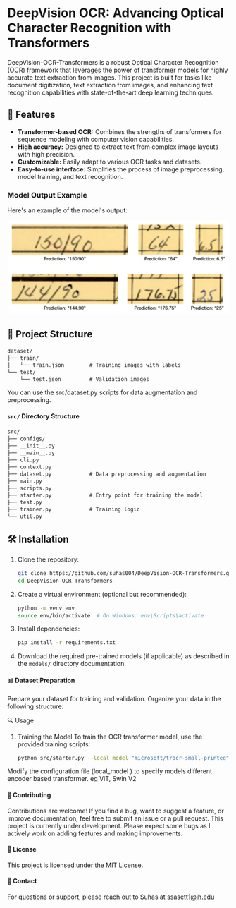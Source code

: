 # DeepVision OCR: Advancing Optical Character Recognition with Transformers

DeepVision-OCR-Transformers is a robust Optical Character Recognition (OCR) framework that leverages the power of transformer models for highly accurate text extraction from images. This project is built for tasks like document digitization, text extraction from images, and enhancing text recognition capabilities with state-of-the-art deep learning techniques.

## 🚀 Features

- **Transformer-based OCR:** Combines the strengths of transformers for sequence modeling with computer vision capabilities.
- **High accuracy:** Designed to extract text from complex image layouts with high precision.
- **Customizable:** Easily adapt to various OCR tasks and datasets.
- **Easy-to-use interface:** Simplifies the process of image preprocessing, model training, and text recognition.

### Model Output Example

Here's an example of the model's output:

![Example Predictions](.resources/example-predictions.png)

## 📂 Project Structure
```
dataset/
├── train/
│   └── train.json        # Training images with labels
└── test/
    └── test.json         # Validation images
```
    
You can use the src/dataset.py scripts for data augmentation and preprocessing.

#### `src/` Directory Structure

```
src/
├── configs/
├── __init__.py
├── __main__.py
├── cli.py
├── context.py
├── dataset.py            # Data preprocessing and augmentation
├── main.py
├── scripts.py
├── starter.py            # Entry point for training the model
├── test.py
├── trainer.py            # Training logic
└── util.py
```

## 🛠️ Installation

1. Clone the repository:

    ```bash
    git clone https://github.com/suhas004/DeepVision-OCR-Transformers.git
    cd DeepVision-OCR-Transformers
    ```

2. Create a virtual environment (optional but recommended):

    ```bash
    python -m venv env
    source env/bin/activate  # On Windows: env\Scripts\activate
    ```

3. Install dependencies:

    ```bash
    pip install -r requirements.txt
    ```

4. Download the required pre-trained models (if applicable) as described in the `models/` directory documentation.


#### 📊 Dataset Preparation
Prepare your dataset for training and validation. Organize your data in the following structure:


🔍 Usage
1. Training the Model
To train the OCR transformer model, use the provided training scripts:

    ```bash
   python src/starter.py --local_model "microsoft/trocr-small-printed"
    ```
Modify the configuration file (local_model ) to specify models different encoder based transformer. eg ViT, Swin V2 


#### 🤝 Contributing
Contributions are welcome! If you find a bug, want to suggest a feature, or improve documentation, feel free to submit an issue or a pull request.
This project is currently under development. Please expect some bugs as I actively work on adding features and making improvements.  

#### 📜 License
This project is licensed under the MIT License.

#### 💬 Contact
For questions or support, please reach out to Suhas at ssasett1@jh.edu
